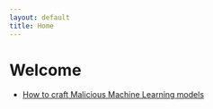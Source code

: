 ```yaml
---
layout: default
title: Home
---
```


# Welcome

- [How to craft Malicious Machine Learning models](./2024-12-15-how-to-craft-malicious-ml-models)
